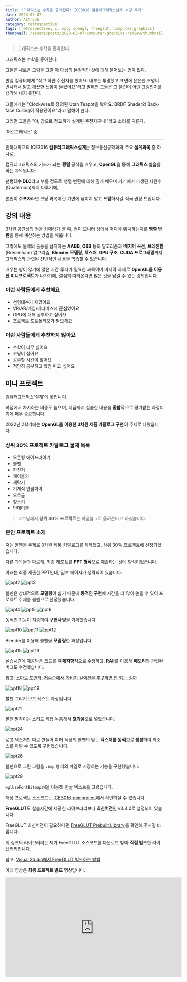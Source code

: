 ```yaml
---
title: "그래픽스는 수학을 좋아한다: ICE3016 컴퓨터그래픽스설계 수강 후기"
date: 2023-03-07
author: Astro36
category: retrospective
tags: [retrospective, c, cpp, opengl, freeglut, computer_graphics]
thumbnail: /assets/posts/2023-03-07-computer-graphics-review/thumbnail.jpg
---
```


> 그래픽스는 수학을 좋아한다.

그래픽스는 수학을 좋아한다.

그들은 새로운 그림을 그릴 때 대상의 본질적인 것에 대해 물어보는 법이 없다.

만일 컴퓨터에게 "작고 하얀 주전자를 봤어요. 내부는 투명했고 표면에 은은한 조명이 반사돼서 맑고 깨끗한 느낌이 들었어요"라고 말하면 그들은 그 물건이 어떤 그림인지를 생각해 내지 못한다.

그들에게는 "Clockwise로 정의된 Utah Teapot을 봤어요. BRDF Shader와 Back-face Culling이 적용됐어요"라고 말해야 한다.

그러면 그들은 "야, 참으로 정교하게 설계된 주전자구나!"라고 소리를 지른다.

'어린그래픽스' 중

---

인하대학교의 ICE3016 **컴퓨터그래픽스설계**는 정보통신공학과의 주요 **설계과목** 중 하나로,

컴퓨터그래픽스의 기초가 되는 **행렬** 공식을 배우고, **OpenGL**을 통해 **그래픽스 실습**을 하는 과목입니다.

**선형대수 DLC**라고 부를 정도로 행렬 변환에 대해 깊게 배우며 거기에서 파생된 사원수(Quaternion)까지 다루기에,

본인이 **수포자**라면 코딩 과목이란 가면에 낚이지 말고 **드랍**하시길 적극 권장 드립니다.

## 강의 내용

3차원 공간상의 점을 카메라가 볼 때, 점이 모니터 상에서 어디에 위치하는지를 **행렬 변환**을 통해 계산하는 방법을 배웁니다.

그밖에도 물체의 출동을 탐지하는 **AABB**, **OBB** 등의 알고리즘과 **베지어 곡선**, **브레젠험**(Bresenham) 알고리즘, **Blender 모델링**, **텍스처**, **GPU 구조**, **CUDA 프로그래밍**까지 그래픽스와 관련된 전반적인 내용을 학습할 수 있습니다.

배우는 양이 많기에 많은 시간 투자가 필요한 과목이며 마지막 과제로 **OpenGL을 이용한 미니프로젝트**가 나가기에, 열심히 따라온다면 많은 것을 남길 수 있는 강의입니다.

### 이런 사람들에게 추천해요

- 선형대수가 재밌어요
- VR/AR/게임/메타버스에 관심있어요
- GPU에 대해 공부하고 싶어요
- 프로젝트 포트폴리오가 필요해요

### 이런 사람들에게 추천하지 않아요

- 수학이 너무 싫어요
- 코딩이 싫어요
- 공부할 시간이 없어요
- 적당히 공부하고 학점 따고 싶어요

## 미니 프로젝트

컴퓨터그래픽스'설계'에 꽃입니다.

학점에서 차지하는 비중도 높으며, 지금까지 실습한 내용을 **종합**적으로 평가받는 과정이기에 매우 중요합니다.

2022년 2학기에는 **OpenGL을 이용한 3차원 제품 카탈로그 구현**이 주제로 나왔습니다.

### 상위 30% 프로젝트 카탈로그 물체 목록

- 오픈형 에어프라이기
- 볼펜
- 자전거
- 케이블카
- 세탁기
- 기계식 연필깎이
- 오르골
- 청소기
- 턴테이블

> 교수님께서 **상위 30% 프로젝트**는 학점을 +로 올려준다고 하셨습니다.

### 본인 프로젝트 소개

저는 볼펜을 주제로 3차원 제품 카탈로그를 제작했고, 상위 30% 프로젝트에 선정되었습니다.

다른 과목들과 다르게, 최종 레포트를 **PPT 형식**으로 제출하는 것이 양식이었습니다.

아래는 최종 제출한 PPT인데, 일부 페이지가 생략되어 있습니다.

![ppt2](/assets/posts/2023-03-07-computer-graphics-review/ppt2.jpg)
![ppt3](/assets/posts/2023-03-07-computer-graphics-review/ppt3.jpg)

볼펜은 상대적으로 **모델링**이 쉽기 때문에 **동적인 구현**에 시간을 더 많이 쏟을 수 있어 프로젝트 주제를 볼펜으로 선정했습니다.

![ppt4](/assets/posts/2023-03-07-computer-graphics-review/ppt4.jpg)
![ppt5](/assets/posts/2023-03-07-computer-graphics-review/ppt5.jpg)
![ppt6](/assets/posts/2023-03-07-computer-graphics-review/ppt6.jpg)

동적인 기능이 치중하여 **구현사양**을 기획했습니다.

![ppt10](/assets/posts/2023-03-07-computer-graphics-review/ppt10.jpg)
![ppt11](/assets/posts/2023-03-07-computer-graphics-review/ppt11.jpg)
![ppt12](/assets/posts/2023-03-07-computer-graphics-review/ppt12.jpg)

Blender를 이용해 볼펜을 **모델링**한 과정입니다.

![ppt15](/assets/posts/2023-03-07-computer-graphics-review/ppt15.jpg)
![ppt16](/assets/posts/2023-03-07-computer-graphics-review/ppt16.jpg)

실습시간에 제공받은 코드를 **객체지향**적으로 수정하고, **RAII**를 이용해 **메모리**와 관련된 버그도 수정했습니다.

참고: [스마트 포인터: 저수준에서 가비지 컬렉션을 추구하면 안 되는 걸까](https://int-i.github.io/cpp/2023-01-20/smart-pointer/)

![ppt18](/assets/posts/2023-03-07-computer-graphics-review/ppt18.jpg)
![ppt19](/assets/posts/2023-03-07-computer-graphics-review/ppt19.jpg)

볼펜 그리기 모드 테스트 과정입니다.

![ppt21](/assets/posts/2023-03-07-computer-graphics-review/ppt21.jpg)

볼펜 딸각이는 소리도 직접 녹음해서 **효과음**으로 넣었습니다.

![ppt24](/assets/posts/2023-03-07-computer-graphics-review/ppt24.jpg)

로고 텍스처만 따로 만들어 여러 색상의 볼펜의 맞는 **텍스처를 동적으로 생성**하여 리소스를 아낄 수 있도록 구현했습니다.

![ppt26](/assets/posts/2023-03-07-computer-graphics-review/ppt26.jpg)

볼펜으로 그린 그림을 `.bmp` 형식의 파일로 저장하는 기능을 구현했습니다.

![ppt29](/assets/posts/2023-03-07-computer-graphics-review/ppt29.jpg)

`wglUseFontBitmapsW`을 이용해 한글 텍스트를 그렸습니다.

해당 프로젝트 소스코드는 [ICE3016-miniproject](https://github.com/Astro36/ICE3016-miniproject)에서 확인하실 수 있습니다.

**FreeGLUT**도 실습시간에 제공한 라이브러리보다 **최신버전**인 v3.4.0로 설정되어 있습니다.

FreeGLUT 최신버전이 필요하다면 [FreeGLUT Prebuilt Library](https://github.com/Astro36/freeglut-prebuilt)를 확인해 주시길 바랍니다.

위 링크의 라이브러리는 제가 FreeGLUT 소스코드를 다운로드 받아 **직접 빌드**한 라이브러리입니다.

참고: [Visual Studio에서 FreeGLUT 빌드하는 방법](https://int-i.github.io/c/2023-01-03/visual-studio-freeglut/)

아래 영상은 **최종 프로젝트 발표 영상**입니다.

<iframe width="560" height="315" src="https://www.youtube.com/embed/zj_bYKwh2dY" title="YouTube video player" frameborder="0" allow="accelerometer; autoplay; clipboard-write; encrypted-media; gyroscope; picture-in-picture; web-share" allowfullscreen></iframe>
